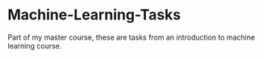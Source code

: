 # Machine-Learning-Tasks
 Part of my master course, these are tasks from an introduction to machine learning course.
